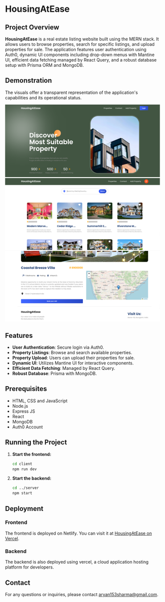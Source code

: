 # HousingAtEase

## Project Overview

**HousingAtEase** is a real estate listing website built using the MERN stack. It allows users to browse properties, search for specific listings, and upload properties for sale. The application features user authentication using Auth0, dynamic UI components including drop-down menus with Mantine UI, efficient data fetching managed by React Query, and a robust database setup with Prisma ORM and MongoDB.

## Demonstration

The visuals offer a transparent representation of the application's capabilities and its operational status.

![Project Banner](https://github.com/DeepAryanSharma/RealEstateListingProject/blob/main/Implementation%20Screenshots/home.png)
![BSearch](https://github.com/DeepAryanSharma/RealEstateListingProject/blob/main/Implementation%20Screenshots/search.png)
![Booking](https://github.com/DeepAryanSharma/RealEstateListingProject/blob/main/Implementation%20Screenshots/booking.png)

## Features

- **User Authentication**: Secure login via Auth0.
- **Property Listings**: Browse and search available properties.
- **Property Upload**: Users can upload their properties for sale.
- **Dynamic UI**: Utilizes Mantine UI for interactive components.
- **Efficient Data Fetching**: Managed by React Query.
- **Robust Database**: Prisma with MongoDB.

## Prerequisites

- HTML, CSS and JavaScript
- Node.js
- Express JS
- React
- MongoDB
- Auth0 Account

## Running the Project

1. **Start the frontend:**
   ```bash
   cd client
   npm run dev
   ```

2. **Start the backend:**
   ```bash
   cd ../server
   npm start
   ```
   

## Deployment

### Frontend

The frontend is deployed on Netlify. You can visit it at [HousingAtEase on Vercel](https://real-estate-listing-project-ten.vercel.app/).

### Backend

The backend is also deployed using vercel, a cloud application hosting platform for developers.

## Contact

For any questions or inquiries, please contact [aryan153sharma@gmail.com](mailto:aryan153sharma@gmail.com).

